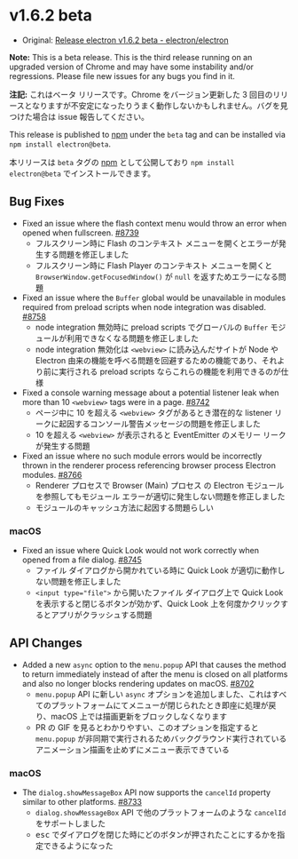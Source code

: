 # v1.6.2 beta

* Original: [Release electron v1.6.2 beta - electron/electron](https://github.com/electron/electron/releases/tag/v1.6.2)

**Note:** This is a beta release. This is the third release running on an upgraded version of Chrome and may have some instability and/or regressions. Please file new issues for any bugs you find in it.

**注記:** これはベータ リリースです。Chrome をバージョン更新した 3 回目のリリースとなりますが不安定になったりうまく動作しないかもしれません。バグを見つけた場合は issue 報告してください。

This release is published to [npm](https://www.npmjs.com/package/electron) under the `beta` tag and can be installed via `npm install electron@beta`.

本リリースは `beta` タグの [npm](https://www.npmjs.com/package/electron) として公開しており `npm install electron@beta` でインストールできます。

## Bug Fixes

* Fixed an issue where the flash context menu would throw an error when opened when fullscreen. [#8739](https://github.com/electron/electron/pull/8739)
  * フルスクリーン時に Flash のコンテキスト メニューを開くとエラーが発生する問題を修正しました
  * フルスクリーン時に Flash Player のコンテキスト メニューを開くと `BrowserWindow.getFocusedWindow()` が `null` を返すためエラーになる問題
* Fixed an issue where the `Buffer` global would be unavailable in modules required from preload scripts when node integration was disabled. [#8758](https://github.com/electron/electron/pull/8758)
  * node integration 無効時に preload scripts でグローバルの `Buffer` モジュールが利用できなくなる問題を修正しました
  * node integration 無効化は `<webview>` に読み込んだサイトが Node や Electron 由来の機能を呼べる問題を回避するための機能であり、それより前に実行される preload scripts ならこれらの機能を利用できるのが仕様
* Fixed a console warning message about a potential listener leak when more than 10 `<webview>` tags were in a page. [#8742](https://github.com/electron/electron/pull/8742)
  * ページ中に 10 を超える `<webview>` タグがあるとき潜在的な listener リークに起因するコンソール警告メッセージの問題を修正しました
  * 10 を超える `<webview>` が表示されると EventEmitter のメモリー リークが発生する問題
* Fixed an issue where no such module errors would be incorrectly thrown in the renderer process referencing browser process Electron modules. [#8766](https://github.com/electron/electron/pull/8766)
  * Renderer プロセスで Browser (Main) プロセス の Electron モジュールを参照してもモジュール エラーが適切に発生しない問題を修正しました
  * モジュールのキャッシュ方法に起因する問題らしい

### macOS

* Fixed an issue where Quick Look would not work correctly when opened from a file dialog. [#8745](https://github.com/electron/electron/pull/8745)
  * ファイル ダイアログから開かれている時に Quick Look が適切に動作しない問題を修正しました
  * `<input type="file">` から開いたファイル ダイアログ上で Quick Look を表示すると閉じるボタンが効かず、Quick Look 上を何度かクリックするとアプリがクラッシュする問題

## API Changes

* Added a new `async` option to the `menu.popup` API that causes the method to return immediately instead of after the menu is closed on all platforms and also no longer blocks rendering updates on macOS. [#8702](https://github.com/electron/electron/pull/8702)
  * `menu.popup` API に新しい `async` オプションを追加しました、これはすべてのプラットフォームにてメニューが閉じられたとき即座に処理が戻り、macOS 上では描画更新をブロックしなくなります
  * PR の GIF を見るとわかりやすい、このオプションを指定すると `menu.popup` が非同期で実行されるためバックグラウンド実行されているアニメーション描画を止めずにメニュー表示できている

### macOS

* The `dialog.showMessageBox` API now supports the `cancelId` property similar to other platforms. [#8733](https://github.com/electron/electron/pull/8733)
  * `dialog.showMessageBox` API で他のプラットフォームのような `cancelId` をサポートしました
  * <kbd>esc</kbd> でダイアログを閉じた時にどのボタンが押されたことにするかを指定できるようになった
